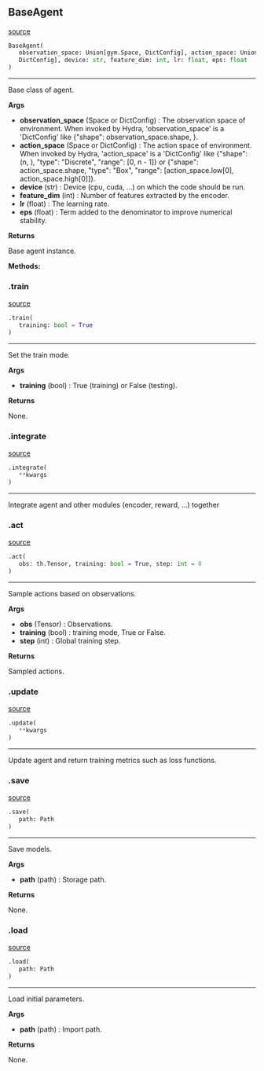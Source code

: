 #


## BaseAgent
[source](https://github.com/RLE-Foundation/Hsuanwu\blob\main\hsuanwu/xploit/agent/base.py\#L10)
```python 
BaseAgent(
   observation_space: Union[gym.Space, DictConfig], action_space: Union[gym.Space,
   DictConfig], device: str, feature_dim: int, lr: float, eps: float
)
```


---
Base class of agent.


**Args**

* **observation_space** (Space or DictConfig) : The observation space of environment. When invoked by Hydra,
    'observation_space' is a 'DictConfig' like {"shape": observation_space.shape, }.
* **action_space** (Space or DictConfig) : The action space of environment. When invoked by Hydra,
    'action_space' is a 'DictConfig' like
    {"shape": (n, ), "type": "Discrete", "range": [0, n - 1]} or
    {"shape": action_space.shape, "type": "Box", "range": [action_space.low[0], action_space.high[0]]}.
* **device** (str) : Device (cpu, cuda, ...) on which the code should be run.
* **feature_dim** (int) : Number of features extracted by the encoder.
* **lr** (float) : The learning rate.
* **eps** (float) : Term added to the denominator to improve numerical stability.


**Returns**

Base agent instance.


**Methods:**


### .train
[source](https://github.com/RLE-Foundation/Hsuanwu\blob\main\hsuanwu/xploit/agent/base.py\#L74)
```python
.train(
   training: bool = True
)
```

---
Set the train mode.


**Args**

* **training** (bool) : True (training) or False (testing).


**Returns**

None.

### .integrate
[source](https://github.com/RLE-Foundation/Hsuanwu\blob\main\hsuanwu/xploit/agent/base.py\#L86)
```python
.integrate(
   **kwargs
)
```

---
Integrate agent and other modules (encoder, reward, ...) together

### .act
[source](https://github.com/RLE-Foundation/Hsuanwu\blob\main\hsuanwu/xploit/agent/base.py\#L90)
```python
.act(
   obs: th.Tensor, training: bool = True, step: int = 0
)
```

---
Sample actions based on observations.


**Args**

* **obs** (Tensor) : Observations.
* **training** (bool) : training mode, True or False.
* **step** (int) : Global training step.


**Returns**

Sampled actions.

### .update
[source](https://github.com/RLE-Foundation/Hsuanwu\blob\main\hsuanwu/xploit/agent/base.py\#L103)
```python
.update(
   **kwargs
)
```

---
Update agent and return training metrics such as loss functions.

### .save
[source](https://github.com/RLE-Foundation/Hsuanwu\blob\main\hsuanwu/xploit/agent/base.py\#L107)
```python
.save(
   path: Path
)
```

---
Save models.


**Args**

* **path** (path) : Storage path.


**Returns**

None.

### .load
[source](https://github.com/RLE-Foundation/Hsuanwu\blob\main\hsuanwu/xploit/agent/base.py\#L118)
```python
.load(
   path: Path
)
```

---
Load initial parameters.


**Args**

* **path** (path) : Import path.


**Returns**

None.
